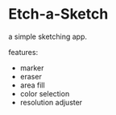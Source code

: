 # Etch-a-Sketch
a simple sketching app.

features:
  - marker
  - eraser
  - area fill
  - color selection
  - resolution adjuster


